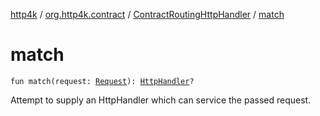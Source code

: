 [http4k](../../index.md) / [org.http4k.contract](../index.md) / [ContractRoutingHttpHandler](index.md) / [match](./match.md)

# match

`fun match(request: `[`Request`](../../org.http4k.core/-request/index.md)`): `[`HttpHandler`](../../org.http4k.core/-http-handler.md)`?`

Attempt to supply an HttpHandler which can service the passed request.

